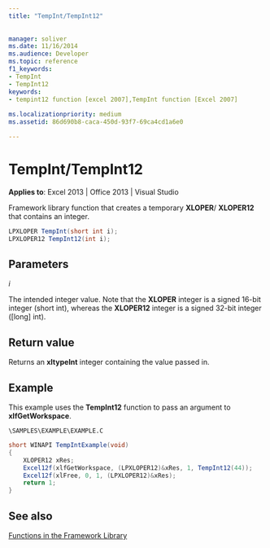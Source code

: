 ```yaml
---
title: "TempInt/TempInt12"
 
 
manager: soliver
ms.date: 11/16/2014
ms.audience: Developer
ms.topic: reference
f1_keywords:
- TempInt
- TempInt12
keywords:
- tempint12 function [excel 2007],TempInt function [Excel 2007]
 
ms.localizationpriority: medium
ms.assetid: 86d690b8-caca-450d-93f7-69ca4cd1a6e0

---
```


# TempInt/TempInt12

 **Applies to**: Excel 2013 | Office 2013 | Visual Studio 
  
Framework library function that creates a temporary **XLOPER**/ **XLOPER12** that contains an integer. 
  
```cs
LPXLOPER TempInt(short int i);
LPXLOPER12 TempInt12(int i);
```

## Parameters

 _i_
  
The intended integer value. Note that the **XLOPER** integer is a signed 16-bit integer (short int), whereas the **XLOPER12** integer is a signed 32-bit integer ([long] int). 
  
## Return value

Returns an **xltypeInt** integer containing the value passed in. 
  
## Example

This example uses the **TempInt12** function to pass an argument to **xlfGetWorkspace**.
  
 `\SAMPLES\EXAMPLE\EXAMPLE.C`
  
```cs
short WINAPI TempIntExample(void)
{
    XLOPER12 xRes;
    Excel12f(xlfGetWorkspace, (LPXLOPER12)&xRes, 1, TempInt12(44));
    Excel12f(xlFree, 0, 1, (LPXLOPER12)&xRes);
    return 1;
}
```

## See also



[Functions in the Framework Library](functions-in-the-framework-library.md)


